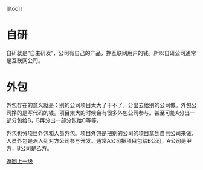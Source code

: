 [[toc]]

# 自研

自研就是“自主研发”，公司有自己的产品，挣互联网用户的钱。所以自研公司通常是互联网公司。



# 外包

外包存在的意义就是：别的公司项目太大了干不了，分出去给别的公司做。外包公司挣的是写代码的钱。项目太大的时候会有很多外包公司参与。甚至可能A分出一部分包给B，B再分出一部分包给C等等。<br/>

外包也分项目外包和人员外包。项目外包是把别的公司的项目拿到自己公司来做，人员外包是派人到对方公司参与开发。通常A公司把项目包给B公司，A公司是甲方，B公司是乙方。

[返回上一级](../index.html)